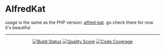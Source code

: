 # AlfredKat

usage is the same as the PHP version: [alfred-kat](https://github.com/godbout/alfred-kat). go check there for now it's beautiful.

---

<p align="center">
    <a href="https://github.com/godbout/AlfredKat/actions"><img src="https://img.shields.io/github/workflow/status/godbout/AlfredKat/tests%20and%20coverage" alt="Build Status"></a>
    <a href="https://app.codacy.com/gh/godbout/AlfredKat"><img src="https://img.shields.io/codacy/grade/5de193eef6ef499c86f7abebc667e4dd" alt="Quality Score"></a>
    <a href="https://codecov.io/gh/godbout/AlfredKat"><img src="https://img.shields.io/codecov/c/gh/godbout/AlfredKat" alt="Code Coverage"></a>
</p>
